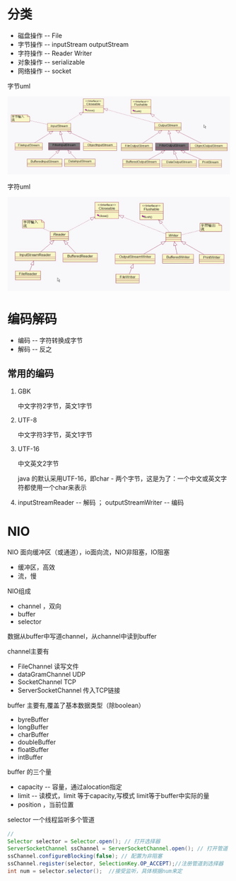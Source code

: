 # 分类

- 磁盘操作 -- File
- 字节操作 -- inputStream outputStream
- 字符操作  -- Reader Writer 
- 对象操作 -- serializable
- 网络操作 -- socket

字节uml

![](./img/字节.png)

字符uml

![](./img/字符.png)



# 编码解码

- 编码 -- 字符转换成字节
- 解码 -- 反之

## 常用的编码

1. GBK

   中文字符2字节，英文1字节

2. UTF-8

   中文字符3字节，英文1字节

3. UTF-16

   中文英文2字节

   java 的默认采用UTF-16，即char - 两个字节，这是为了：一个中文或英文字符都使用一个char来表示

4. inputStreamReader -- 解码 ； outputStreamWriter -- 编码



# NIO

NIO 面向缓冲区（或通道），io面向流，NIO非阻塞，IO阻塞

- 缓冲区，高效
- 流，慢

NIO组成

- channel ，双向
- buffer
- selector

数据从buffer中写道channel，从channel中读到buffer

channel主要有

- FileChannel   读写文件
- dataGramChannel    UDP 
- SocketChannel TCP
- ServerSocketChannel 传入TCP链接

buffer 主要有,覆盖了基本数据类型（除boolean）

- byreBuffer
- longBuffer
- charBuffer
- doubleBuffer
- floatBuffer
- intBuffer

buffer 的三个量

- capacity -- 容量，通过alocation指定
- limit --  读模式，limit 等于capacity,写模式 limit等于buffer中实际的量
- position ，当前位置

selector 一个线程监听多个管道

```java
// 
Selector selector = Selector.open(); // 打开选择器
ServerSocketChannel ssChannel = ServerSocketChannel.open(); // 打开管道
ssChannel.configureBlocking(false); // 配置为非阻塞
ssChannel.register(selector, SelectionKey.OP_ACCEPT);//注册管道到选择器
int num = selector.selector();  //接受监听，具体根据num来定
```



